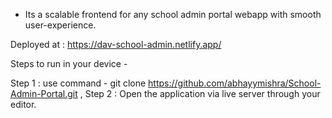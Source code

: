  * Its a scalable frontend for any school admin portal webapp with smooth user-experience.

Deployed at : https://dav-school-admin.netlify.app/

Steps to run in your device - 

Step 1 : use command - git clone https://github.com/abhayymishra/School-Admin-Portal.git , 
Step 2 : Open the application via live server through your editor.
